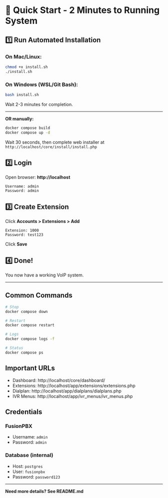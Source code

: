 # 🚀 Quick Start - 2 Minutes to Running System

## 1️⃣ Run Automated Installation

### On Mac/Linux:
```bash
chmod +x install.sh
./install.sh
```

### On Windows (WSL/Git Bash):
```bash
bash install.sh
```

Wait 2-3 minutes for completion.

---

**OR manually:**

```bash
docker compose build
docker compose up -d
```

Wait 30 seconds, then complete web installer at `http://localhost/core/install/install.php`

## 2️⃣ Login

Open browser: **http://localhost**

```
Username: admin
Password: admin
```

## 3️⃣ Create Extension

Click **Accounts > Extensions > Add**

```
Extension: 1000
Password: test123
```

Click **Save**

## 4️⃣ Done! 

You now have a working VoIP system.

---

## Common Commands

```bash
# Stop
docker compose down

# Restart
docker compose restart

# Logs
docker compose logs -f

# Status
docker compose ps
```

## Important URLs

- Dashboard: http://localhost/core/dashboard/
- Extensions: http://localhost/app/extensions/extensions.php
- Dialplan: http://localhost/app/dialplans/dialplans.php
- IVR Menus: http://localhost/app/ivr_menus/ivr_menus.php

## Credentials

### FusionPBX
- Username: `admin`
- Password: `admin`

### Database (internal)
- Host: `postgres`
- User: `fusionpbx`
- Password: `password123`

---

**Need more details? See README.md**

